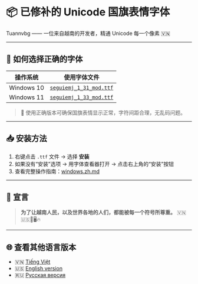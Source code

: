 # 📦 已修补的 Unicode 国旗表情字体

Tuannvbg —— 一位来自越南的开发者，精通 Unicode 每一个像素 🇻🇳

---

## 🧠 如何选择正确的字体

| 操作系统     | 使用字体文件               |
|--------------|-----------------------------|
| Windows 10   | [`seguiemj_1_31_mod.ttf`](seguiemj_1_31_mod.ttf)  
| Windows 11   | [`seguiemj_1_33_mod.ttf`](seguiemj_1_33_mod.ttf)

> 📌 使用正确版本可确保国旗表情显示正常，字符间距合理，无乱码问题。

---

## 📥 安装方法

1. 右键点击 `.ttf` 文件 → 选择 **安装**  
2. 如果没有“安装”选项 → 用字体查看器打开 → 点击右上角的“安装”按钮  
3. 查看完整操作指南：[windows.zh.md](../guides/windows.zh.md)

---

## 💬 宣言

> **为了让越南人民，以及世界各地的人们，都能被每一个符号所尊重。** 🇻🇳 🇺🇸💬🖥️🔥

---

## 🌐 查看其他语言版本

- 🇻🇳 [Tiếng Việt](README.vi.md)
- 🇺🇸 [English version](README.en.md)
- 🇷🇺 [Русская версия](README.ru.md)
